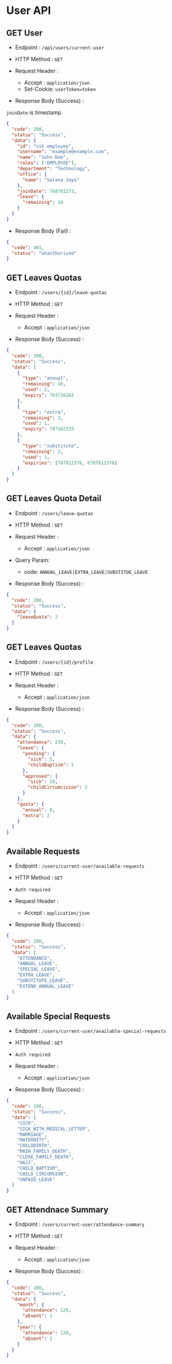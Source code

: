 # User API

## GET User

- Endpoint : `/api/users/current-user`
- HTTP Method : `GET`

- Request Header :
  - Accept : `application/json`
  - Set-Cookie: `userToken=token`
- Response Body (Success) :

`joinDate` is timestamp.

```json
{
  "code": 200,
  "status": "Success",
  "data": {
    "id": "nik employee",
    "username": "example@example.com",
    "name": "John Doe",
    "roles": ["EMPLOYEE"],
    "department": "Technology",
    "office": {
      "name": "Sarana Jaya"
    },
    "joinDate": 788781273,
    "leave": {
      "remaining": 10
    }
  }
}
```

- Response Body (Fail) :

```json
{
  "code": 401,
  "status": "Unauthorized"
}
```

## GET Leaves Quotas

- Endpoint : `/users/{id}/leave-quotas`
- HTTP Method : `GET`

- Request Header :
  - Accept : `application/json`
- Response Body (Success) :

```json
{
  "code": 200,
  "status": "Success",
  "data": [
    {
      "type": "annual",
      "remaining": 10,
      "used": 2,
      "expiry": 783716263
    },
    {
      "type": "extra",
      "remaining": 3,
      "used": 1,
      "expiry": 787182333
    },
    {
      "type": "substitute",
      "remaining": 2,
      "used": 1,
      "expiries": [787812378, 6787812378]
    }
  ]
}
```

## GET Leaves Quota Detail

- Endpoint : `/users/leave-quotas`
- HTTP Method : `GET`

- Request Header :
  - Accept : `application/json`
- Query Param:
  - code: `ANNUAL_LEAVE|EXTRA_LEAVE|SUBSTITUE_LEAVE`
- Response Body (Success) :

```json
{
  "code": 200,
  "status": "Success",
  "data": {
    "leaveQuota": 2
  }
}
```

## GET Leaves Quotas

- Endpoint : `/users/{id}/profile`
- HTTP Method : `GET`

- Request Header :
  - Accept : `application/json`
- Response Body (Success) :

```json
{
  "code": 200,
  "status": "Success",
  "data": {
    "attendance": 230,
    "leave": {
      "pending": {
        "sick": 5,
        "childBaptism": 2
      },
      "approved": {
        "sick": 10,
        "childCircumcision": 2
      }
    },
    "quota": {
      "annual": 8,
      "extra": 2
    }
  }
}
```

## Available Requests

- Endpoint : `/users/current-user/available-requests`
- HTTP Method : `GET`
- `Auth required`
- Request Header :

  - Accept : `application/json`

- Response Body (Success) :

```json
{
  "code": 200,
  "status": "Success",
  "data": [
    "ATTENDANCE",
    "ANNUAL_LEAVE",
    "SPECIAL_LEAVE",
    "EXTRA_LEAVE",
    "SUBSTITUTE_LEAVE",
    "EXTEND_ANNUAL_LEAVE"
  ]
}
```

## Available Special Requests

- Endpoint : `/users/current-user/available-special-requests`
- HTTP Method : `GET`
- `Auth required`
- Request Header :

  - Accept : `application/json`

- Response Body (Success) :

```json
{
  "code": 200,
  "status": "Success",
  "data": [
    "SICK",
    "SICK_WITH_MEDICAL_LETTER",
    "MARRIAGE",
    "MATERNITY",
    "CHILDBIRTH",
    "MAIN_FAMILY_DEATH",
    "CLOSE_FAMILY_DEATH",
    "HAJJ",
    "CHILD_BAPTISM",
    "CHILD_CIRCUMSION",
    "UNPAID_LEAVE"
  ]
}
```

## GET Attendnace Summary

- Endpoint : `/users/current-user/attendance-summary`
- HTTP Method : `GET`

- Request Header :
  - Accept : `application/json`
- Response Body (Success) :

```json
{
  "code": 200,
  "status": "Success",
  "data": {
    "month": {
      "attendance": 120,
      "absent": 2
    },
    "year": {
      "attendance": 120,
      "absent": 2
    }
  }
}
```

